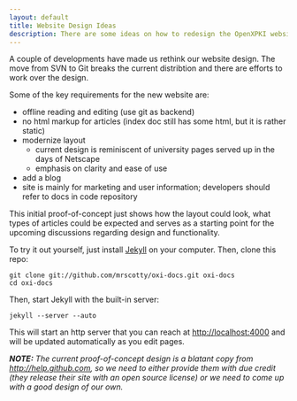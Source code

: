 ```yaml
---
layout: default
title: Website Design Ideas
description: There are some ideas on how to redesign the OpenXPKI website that have been floating around.
---
```


A couple of developments have made us rethink our website design. The move from SVN to Git breaks the current distribtion and there are efforts to work over the design. 

Some of the key requirements for the new website are:

- offline reading and editing (use git as backend)
- no html markup for articles (index doc still has some html, but it is rather static)
- modernize layout
    - current design is reminiscent of university pages served up in the days of Netscape
    - emphasis on clarity and ease of use
- add a blog
- site is mainly for marketing and user information; developers should refer to docs in code repository

This initial proof-of-concept just shows how the layout could look, what types of
articles could be expected and serves as a starting point for the upcoming
discussions regarding design and functionality.

To try it out yourself, just install [Jekyll](https://github.com/mojombo/jekyll/wiki)
on your computer. Then, clone this repo:

    git clone git://github.com/mrscotty/oxi-docs.git oxi-docs
    cd oxi-docs

Then, start Jekyll with the built-in server:

    jekyll --server --auto

This will start an http server that you can reach at [http://localhost:4000](http://localhost:4000) and will be updated automatically as you edit pages.

***NOTE:*** *The current proof-of-concept design is a blatant copy from http://help.github.com,
so we need to either provide them with due credit (they release their site with 
an open source license) or we need to come up with a good design of our own.*



